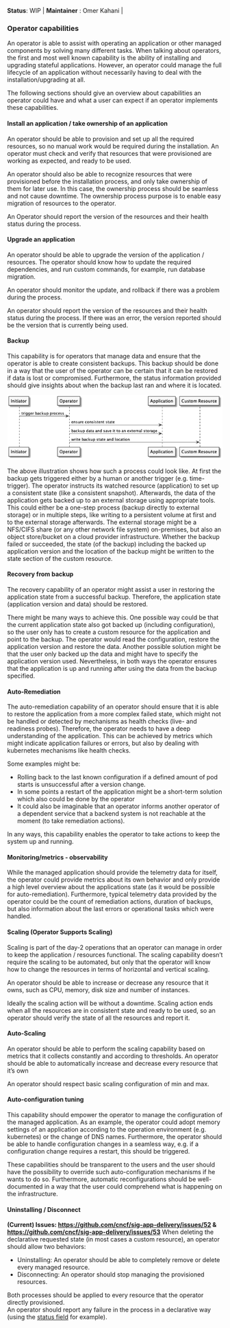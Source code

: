 **Status**: WIP | **Maintainer** : Omer Kahani | 

### Operator capabilities
An operator is able to assist with operating an application or other managed components by solving many different tasks. When talking about operators, the first and most well known capability is the ability of installing and upgrading stateful applications. However, an operator could manage the full lifecycle of an application without necessarily having to deal with the installation/upgrading at all. 

The following sections should give an overview about capabilities an operator could have and what a user can expect if an operator implements these capabilities.

#### Install an application / take ownership of an application
An operator should be able to provision and set up all the required resources, so no manual work would be required during the installation. An operator must check and verify that resources that were provisioned are working as expected, and ready to be used.

An operator should also be able to recognize resources that were provisioned before the installation process, and only take ownership of them for later use. In this case, the ownership process should be seamless and not cause downtime. The ownership process purpose is to enable easy migration of resources to the operator.

An Operator should report the version of the resources and their health status during the process.

#### Upgrade an application
An operator should be able to upgrade the version of the application / resources. The operator should know how to update the required dependencies, and run custom commands, for example, run database migration.

An operator should monitor the update, and rollback if there was a problem during the process.

An operator should report the version of the resources and their health status during the process. If there was an error, the version reported should be the version that is currently being used.

#### Backup

This capability is for operators that manage data and ensure that the operator is able to create consistent backups. This backup should be done in a way that the user of the operator can be certain that it can be restored if data is lost or compromised. Furthermore, the status information provided should give insights about when the backup last ran and where it is located.

![Example Backup Process](plantuml/backup-sequence.png)

The above illustration shows how such a process could look like. At first the backup gets triggered either by a human or another trigger (e.g. time-trigger). The operator instructs its watched resource (application) to set up a consistent state (like a consistent snapshot). Afterwards, the data of the application gets backed up to an external storage using appropriate tools. This could either be a one-step process (backup directly to external storage) or in multiple steps, like writing to a persistent volume at first and to the external storage afterwards. The external storage might be a NFS/CIFS share (or any other network file system) on-premises, but also an object store/bucket on a cloud provider infrastructure. Whether the backup failed or succeeded, the state (of the backup) including the backed up application version and the location of the backup might be written to the state section of the custom resource.

#### Recovery from backup

The recovery capability of an operator might assist a user in restoring the application state from a successful backup. Therefore, the application state (application version and data) should be restored. 

There might be many ways to achieve this. One possible way could be that the current application state also got backed up (including configuration), so the user only has to create a custom resource for the application and point to the backup. The operator would read the configuration, restore the application version and restore the data. Another possible solution might be that the user only backed up the data and might have to specify the application version used. Nevertheless, in both ways the operator ensures that the application is up and running after using the data from the backup specified.

#### Auto-Remediation
The auto-remediation capability of an operator should ensure that it is able to restore the application from a more complex failed state, which might not be handled or detected by mechanisms as health checks (live- and readiness probes). Therefore, the operator needs to have a deep understanding of the application. This can be achieved by metrics which might indicate application failures or errors, but also by dealing with kubernetes mechanisms like health checks. 

Some examples might be:
* Rolling back to the last known configuration if a defined amount of pod starts is unsuccessful after a version change.
* In some points a restart of the application might be a short-term solution which also could be done by the operator
* It could also be imaginable that an operator informs another operator of a dependent service that a backend system is not reachable at the moment (to take remediation actions).

In any ways, this capability enables the operator to take actions to keep the system up and running. 


#### Monitoring/metrics - observability
While the managed application should provide the telemetry data for itself, the operator could provide metrics about its own behavior and only provide a high level overview about the applications state (as it would be possible for auto-remediation). Furthermore, typical telemetry data provided by the operator could be the count of remediation actions, duration of backups, but also information about the last errors or operational tasks which were handled.


#### Scaling (Operator Supports Scaling)
Scaling is part of the day-2 operations that an operator can manage in order to keep the application / resources functional. The scaling capability doesn’t require the scaling to be automated, but only that the operator will know how to change the resources in terms of horizontal and vertical scaling.

An operator should be able to increase or decrease any resource that it owns, such as CPU, memory, disk size and number of instances.

Ideally the scaling action will be without a downtime. Scaling action ends when all the resources are in consistent state and ready to be used, so an operator should verify the state of all the resources and report it.

#### Auto-Scaling
An operator should be able to perform the scaling capability based on metrics that it collects constantly and according to thresholds. An operator should be able to automatically increase and decrease every resource that it’s own

An operator should respect basic scaling configuration of min and max.


#### Auto-configuration tuning
This capability should empower the operator to manage the configuration of the managed application. As an example, the operator could adopt memory settings of an application according to the operation environment (e.g. kubernetes) or the change of DNS names. Furthermore, the operator should be able to handle configuration changes in a seamless way, e.g. if a configuration change requires a restart, this should be triggered. 

These capabilities should be transparent to the users and the user should have the possibility to override such auto-configuration mechanisms if he wants to do so. Furthermore, automatic reconfigurations should be well-documented in a way that the user could comprehend what is happening on the infrastructure.

#### Uninstalling / Disconnect
**(Current) Issues: https://github.com/cncf/sig-app-delivery/issues/52 & https://github.com/cncf/sig-app-delivery/issues/53**
When deleting the declarative requested state (in most cases a custom resource), an operator should allow two behaviors:
- Uninstalling: An operator should be able to completely remove or delete every managed resource.
- Disconnecting: An operator should stop managing the provisioned resources.

Both processes should be applied to every resource that the operator directly provisioned.  
An operator should report any failure in the process in a declarative way (using the [status field](https://kubernetes.io/docs/concepts/overview/working-with-objects/kubernetes-objects/#object-spec-and-status) for example). 
